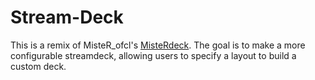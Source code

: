 # Stream-Deck
This is a remix of MisteR_ofcl's
[MisteRdeck](https://www.thingiverse.com/thing:4627779).
The goal is to make a more configurable streamdeck, allowing users to specify
a layout to build a custom deck.
